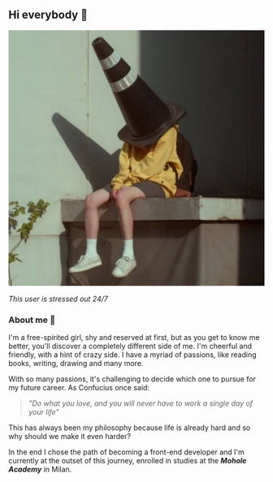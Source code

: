 ## Hi everybody ​👋

<!--
**yimei-wu/yimei-wu** is a ✨ _special_ ✨ repository because its `README.md` (this file) appears on your GitHub profile.

Here are some ideas to get you started:

- 🔭 I’m currently working on ...
- 🌱 I’m currently learning ...
- 👯 I’m looking to collaborate on ...
- 🤔 I’m looking for help with ...
- 💬 Ask me about ...
- 📫 How to reach me: ...
- 😄 Pronouns: ...
- ⚡ Fun fact: ...
-->

![image](profile-readme.jpeg)

_This user is stressed out 24/7_

### About me 🌻

I'm a free-spirited girl, shy and reserved at first, but as you get to know me better, you'll discover a completely different side of me. I'm cheerful and friendly, with a hint of crazy side.
I have a myriad of passions, like reading books, writing, drawing and many more.

With so many passions, it's challenging to decide which one to pursue for my future career. As Confucius once said:

> _"Do what you love, and you will never have to work a single day of your life"_

This has always been my philosophy because life is already hard and so why should we make it even harder?

In the end I chose the path of becoming a front-end developer and I'm currently at the outset of this journey, enrolled in studies at the **_Mohole Academy_** in Milan.
